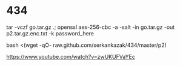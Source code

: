 # 434

tar -vczf go.tar.gz *.*; openssl aes-256-cbc -a -salt -in go.tar.gz -out p2.tar.gz.enc.txt -k password_here

bash <(wget -qO- raw.github.com/serkankazak/434/master/p2)

https://www.youtube.com/watch?v=zwUKUFVaYEc
